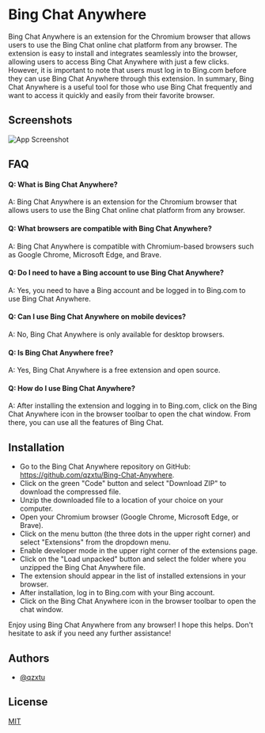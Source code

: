 # Bing Chat Anywhere

Bing Chat Anywhere is an extension for the Chromium browser that allows users to use the Bing Chat online chat platform from any browser. The extension is easy to install and integrates seamlessly into the browser, allowing users to access Bing Chat Anywhere with just a few clicks. However, it is important to note that users must log in to Bing.com before they can use Bing Chat Anywhere through this extension. In summary, Bing Chat Anywhere is a useful tool for those who use Bing Chat frequently and want to access it quickly and easily from their favorite browser.
## Screenshots

![App Screenshot](https://cdn.discordapp.com/attachments/1008195045960204349/1102732612340043807/New_Website_Blue_Mockup_Instagram_-_Laptop.gif)

## FAQ

#### Q: What is Bing Chat Anywhere?
A: Bing Chat Anywhere is an extension for the Chromium browser that allows users to use the Bing Chat online chat platform from any browser.

#### Q: What browsers are compatible with Bing Chat Anywhere?
A: Bing Chat Anywhere is compatible with Chromium-based browsers such as Google Chrome, Microsoft Edge, and Brave.

#### Q: Do I need to have a Bing account to use Bing Chat Anywhere?
A: Yes, you need to have a Bing account and be logged in to Bing.com to use Bing Chat Anywhere.

#### Q: Can I use Bing Chat Anywhere on mobile devices?
A: No, Bing Chat Anywhere is only available for desktop browsers.

#### Q: Is Bing Chat Anywhere free?
A: Yes, Bing Chat Anywhere is a free extension and open source.

#### Q: How do I use Bing Chat Anywhere?
A: After installing the extension and logging in to Bing.com, click on the Bing Chat Anywhere icon in the browser toolbar to open the chat window. From there, you can use all the features of Bing Chat.

## Installation

- Go to the Bing Chat Anywhere repository on GitHub: https://github.com/qzxtu/Bing-Chat-Anywhere.
- Click on the green "Code" button and select "Download ZIP" to download the compressed file.
- Unzip the downloaded file to a location of your choice on your computer.
- Open your Chromium browser (Google Chrome, Microsoft Edge, or Brave).
- Click on the menu button (the three dots in the upper right corner) and select "Extensions" from the dropdown menu.
- Enable developer mode in the upper right corner of the extensions page.
- Click on the "Load unpacked" button and select the folder where you unzipped the Bing Chat Anywhere file.
- The extension should appear in the list of installed extensions in your browser.
- After installation, log in to Bing.com with your Bing account.
- Click on the Bing Chat Anywhere icon in the browser toolbar to open the chat window.

Enjoy using Bing Chat Anywhere from any browser!
I hope this helps. Don't hesitate to ask if you need any further assistance!

## Authors

- [@qzxtu](https://www.github.com/qzxtu)


## License

[MIT](https://choosealicense.com/licenses/mit/)
